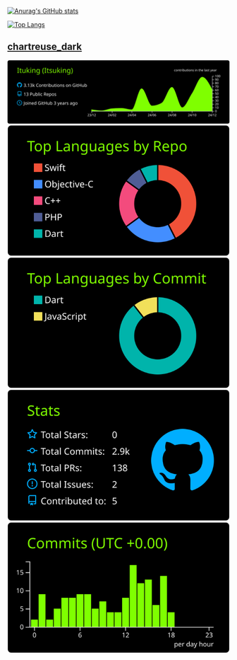 [![Anurag's GitHub stats](https://github-readme-stats-ituking-git-master-itukings-projects.vercel.app/api?username=Ituking&show=reviews,discussions_started,discussions_answered,prs_merged,prs_merged_percentage&show_icons=true&theme=tokyonight&count_private=true&cache_seconds=21600)](https://github.com/anuraghazra/github-readme-stats)

[![Top Langs](https://github-readme-stats-ituking-git-master-itukings-projects.vercel.app/api/top-langs/?username=Ituking&theme=tokyonight&layout=donut-vertical&count_private=true)](https://github.com/anuraghazra/github-readme-stats)

## [chartreuse_dark](./chartreuse_dark/README.md)
[![](https://raw.githubusercontent.com/Ituking/Ituking/main/profile-summary-card-output/chartreuse_dark/0-profile-details.svg)](https://github.com/vn7n24fzkq/github-profile-summary-cards)
[![](https://raw.githubusercontent.com/Ituking/Ituking/main/profile-summary-card-output/chartreuse_dark/1-repos-per-language.svg)](https://github.com/vn7n24fzkq/github-profile-summary-cards) [![](https://raw.githubusercontent.com/Ituking/Ituking/main/profile-summary-card-output/chartreuse_dark/2-most-commit-language.svg)](https://github.com/vn7n24fzkq/github-profile-summary-cards)
[![](https://raw.githubusercontent.com/Ituking/Ituking/main/profile-summary-card-output/chartreuse_dark/3-stats.svg)](https://github.com/vn7n24fzkq/github-profile-summary-cards) [![](https://raw.githubusercontent.com/Ituking/Ituking/main/profile-summary-card-output/chartreuse_dark/4-productive-time.svg)](https://github.com/vn7n24fzkq/github-profile-summary-cards)
